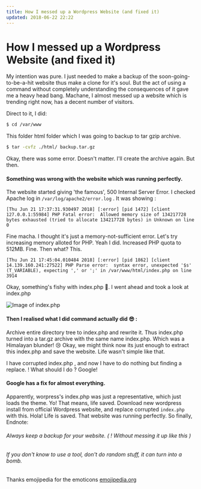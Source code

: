 ```yaml
---
title: How I messed up a Wordpress Website (and fixed it)
updated: 2018-06-22 22:22
---
```


# How I messed up a Wordpress Website (and fixed it)

My intention was pure. I just needed to make a backup of the soon-going-to-be-a-hit website thus make a clone for it's soul. But the act of using a command without completely understanding the consequences of it gave me a heavy head bang. Machane, I almost messed up a website which is trending right now, has a decent number of visitors. 

Direct to it, I did: 
```sh
$ cd /var/www
```
This folder html folder which I was going to backup to tar gzip archive.

```sh
$ tar -cvfz ./html/ backup.tar.gz
```
Okay, there was some error. Doesn't matter. I'll create the archive again.
But then.

#### Something was wrong with the website which was running perfectly.
The website started giving 'the famous', 500 Internal Server Error. 
I checked Apache log in `/var/log/apache2/error.log` .
It was showing :
```
[Thu Jun 21 17:37:31.930497 2018] [:error] [pid 1472] [client 127.0.0.1:55984] PHP Fatal error:  Allowed memory size of 134217728 bytes exhausted (tried to allocate 134217728 bytes) in Unknown on line 0
``` 
Fine macha. I thought it's just a memory-not-sufficient error. 
Let's try increasing memory alloted for PHP. Yeah I did.
Increased PHP quota to 512MB. Fine.
Then what? 
This.
```
[Thu Jun 21 17:45:04.010484 2018] [:error] [pid 1862] [client 14.139.160.241:27522] PHP Parse error:  syntax error, unexpected '$s' (T_VARIABLE), expecting ',' or ';' in /var/www/html/index.php on line 3914
```
Okay, something's fishy with index.php 🤔. 
I went ahead and took a look at index.php 

![Image of index.php ](https://cooliscool.github.io/images/garb.png)

#### Then I realised what I did command actually did 😎 :
Archive entire directory tree to index.php and rewrite it. 
Thus index.php turned into a tar.gz archive with the same name index.php.
Which was a Himalayan blunder! 😢
Okay, we might think now its just enough to extract this index.php and save the website. Life wasn't simple like that.

I have corrupted index.php , and now I have to do nothing but finding a replace. !
What should I do ? 
Google!

#### Google has a fix for almost everything.
Apparently, worpress's index.php was just a representative, which just loads the theme. Yo! That means, life saved. 
Download new wordpress install from official Wordpress website, and replace corrupted `index.php` with this.
Hola! 
Life is saved. 
That website was running perfectly.
So finally,
Endnote:

###### Always keep a backup for your website. ( ! Without messing it up like this ) 
###### If you don't know to use a tool, don't do random stuff, it can turn into a bomb.


Thanks emojipedia for the emoticons [emojipedia.org](emojipedia.org)
